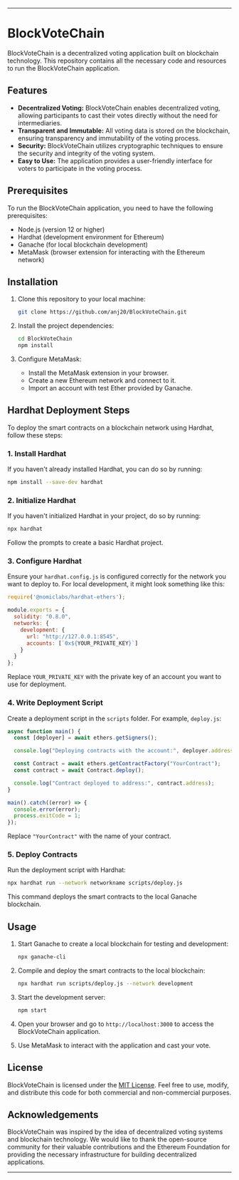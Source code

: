 
---

# BlockVoteChain 

BlockVoteChain is a decentralized voting application built on blockchain technology. This repository contains all the necessary code and resources to run the BlockVoteChain application.

## Features

- **Decentralized Voting:** BlockVoteChain enables decentralized voting, allowing participants to cast their votes directly without the need for intermediaries.
- **Transparent and Immutable:** All voting data is stored on the blockchain, ensuring transparency and immutability of the voting process.
- **Security:** BlockVoteChain utilizes cryptographic techniques to ensure the security and integrity of the voting system.
- **Easy to Use:** The application provides a user-friendly interface for voters to participate in the voting process.

## Prerequisites

To run the BlockVoteChain application, you need to have the following prerequisites:

- Node.js (version 12 or higher)
- Hardhat (development environment for Ethereum)
- Ganache (for local blockchain development)
- MetaMask (browser extension for interacting with the Ethereum network)

## Installation

1. Clone this repository to your local machine:

   ```bash
   git clone https://github.com/anj20/BlockVoteChain.git
   ```

2. Install the project dependencies:

   ```bash
   cd BlockVoteChain
   npm install
   ```

3. Configure MetaMask:

   - Install the MetaMask extension in your browser.
   - Create a new Ethereum network and connect to it.
   - Import an account with test Ether provided by Ganache.

## Hardhat Deployment Steps

To deploy the smart contracts on a blockchain network using Hardhat, follow these steps:

### 1. Install Hardhat

If you haven't already installed Hardhat, you can do so by running:

   ```bash
   npm install --save-dev hardhat
   ```

### 2. Initialize Hardhat

If you haven't initialized Hardhat in your project, do so by running:

   ```bash
   npx hardhat
   ```

   Follow the prompts to create a basic Hardhat project.

### 3. Configure Hardhat

Ensure your `hardhat.config.js` is configured correctly for the network you want to deploy to. For local development, it might look something like this:

   ```javascript
   require('@nomiclabs/hardhat-ethers');

   module.exports = {
     solidity: "0.8.0",
     networks: {
       development: {
         url: "http://127.0.0.1:8545",
         accounts: [`0x${YOUR_PRIVATE_KEY}`]
       }
     }
   };
   ```

   Replace `YOUR_PRIVATE_KEY` with the private key of an account you want to use for deployment.

### 4. Write Deployment Script

Create a deployment script in the `scripts` folder. For example, `deploy.js`:

   ```javascript
   async function main() {
     const [deployer] = await ethers.getSigners();

     console.log("Deploying contracts with the account:", deployer.address);

     const Contract = await ethers.getContractFactory("YourContract");
     const contract = await Contract.deploy();

     console.log("Contract deployed to address:", contract.address);
   }

   main().catch((error) => {
     console.error(error);
     process.exitCode = 1;
   });
   ```

   Replace `"YourContract"` with the name of your contract.

### 5. Deploy Contracts

Run the deployment script with Hardhat:

   ```bash
   npx hardhat run --network networkname scripts/deploy.js
   ```

   This command deploys the smart contracts to the local Ganache blockchain.

## Usage

1. Start Ganache to create a local blockchain for testing and development:

   ```bash
   npx ganache-cli
   ```

2. Compile and deploy the smart contracts to the local blockchain:

   ```bash
   npx hardhat run scripts/deploy.js --network development
   ```

3. Start the development server:

   ```bash
   npm start
   ```

4. Open your browser and go to `http://localhost:3000` to access the BlockVoteChain application.

5. Use MetaMask to interact with the application and cast your vote.

## License

BlockVoteChain is licensed under the [MIT License](LICENSE). Feel free to use, modify, and distribute this code for both commercial and non-commercial purposes.

## Acknowledgements

BlockVoteChain was inspired by the idea of decentralized voting systems and blockchain technology. We would like to thank the open-source community for their valuable contributions and the Ethereum Foundation for providing the necessary infrastructure for building decentralized applications.

---